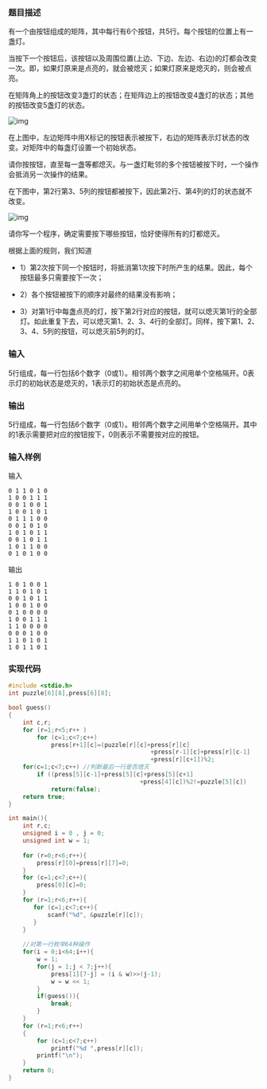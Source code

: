 
### 题目描述

有一个由按钮组成的矩阵，其中每行有6个按钮，共5行。每个按钮的位置上有一盏灯。

当按下一个按钮后，该按钮以及周围位置(上边、下边、左边、右边)的灯都会改变一次。即，如果灯原来是点亮的，就会被熄灭；如果灯原来是熄灭的，则会被点亮。

在矩阵角上的按钮改变3盏灯的状态；在矩阵边上的按钮改变4盏灯的状态；其他的按钮改变5盏灯的状态。

![img](./Figures/202303102219.jpg)

在上图中，左边矩阵中用X标记的按钮表示被按下，右边的矩阵表示灯状态的改变。对矩阵中的每盏灯设置一个初始状态。

请你按按钮，直至每一盏等都熄灭。与一盏灯毗邻的多个按钮被按下时，一个操作会抵消另一次操作的结果。

在下图中，第2行第3、5列的按钮都被按下，因此第2行、第4列的灯的状态就不改变。

![img](./Figures/202303102220.jpg)


请你写一个程序，确定需要按下哪些按钮，恰好使得所有的灯都熄灭。

根据上面的规则，我们知道

- 1）第2次按下同一个按钮时，将抵消第1次按下时所产生的结果。因此，每个按钮最多只需要按下一次；

- 2）各个按钮被按下的顺序对最终的结果没有影响；

- 3）对第1行中每盏点亮的灯，按下第2行对应的按钮，就可以熄灭第1行的全部灯。如此重复下去，可以熄灭第1、2、3、4行的全部灯。同样，按下第1、2、3、4、5列的按钮，可以熄灭前5列的灯。

### 输入

5行组成，每一行包括6个数字（0或1）。相邻两个数字之间用单个空格隔开。0表示灯的初始状态是熄灭的，1表示灯的初始状态是点亮的。

### 输出

5行组成，每一行包括6个数字（0或1）。相邻两个数字之间用单个空格隔开。其中的1表示需要把对应的按钮按下，0则表示不需要按对应的按钮。

### 输入样例

输入

```
0 1 1 0 1 0
1 0 0 1 1 1
0 0 1 0 0 1
1 0 0 1 0 1
0 1 1 1 0 0
0 0 1 0 1 0
1 0 1 0 1 1
0 0 1 0 1 1
1 0 1 1 0 0
0 1 0 1 0 0
```

输出

```
1 0 1 0 0 1
1 1 0 1 0 1
0 0 1 0 1 1
1 0 0 1 0 0
0 1 0 0 0 0
1 0 0 1 1 1
1 1 0 0 0 0
0 0 0 1 0 0
1 1 0 1 0 1
1 0 1 1 0 1
```

### 实现代码

```c
#include <stdio.h>
int puzzle[6][8],press[6][8];

bool guess()
{
    int c,r;
    for (r=1;r<5;r++ )
        for (c=1;c<7;c++)
            press[r+1][c]=(puzzle[r][c]+press[r][c]
                                        +press[r-1][c]+press[r][c-1]
                                        +press[r][c+1])%2;
    for(c=1;c<7;c++) //判断最后一行是否熄灭
        if ((press[5][c-1]+press[5][c]+press[5][c+1]
                                     +press[4][c])%2!=puzzle[5][c])
            return(false);
    return true;
}

int main(){
	int r,c;
	unsigned i = 0 , j = 0;
	unsigned int w = 1;
	
	for (r=0;r<6;r++){
        press[r][0]=press[r][7]=0;
	}
    for (c=1;c<7;c++){
        press[0][c]=0;
    }
	for (r=1;r<6;r++){
	   for (c=1;c<7;c++){
		   scanf("%d", &puzzle[r][c]);
	   }
	}
	
	//对第一行枚举64种操作
	for(i = 0;i<64;i++){
		w = 1;
		for(j = 1;j < 7;j++){
			press[1][7-j] = (i & w)>>(j-1);
			w = w << 1;
		}
		if(guess()){
			break;
		}
	}
	for (r=1;r<6;r++) 
	{
		for (c=1;c<7;c++)
			printf("%d ",press[r][c]);
		printf("\n");
	}
	return 0;
}

```